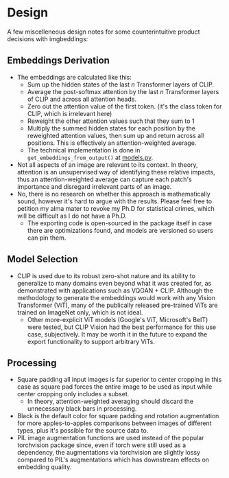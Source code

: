 # Design

A few miscelleneous design notes for some counterintuitive product decisions with imgbeddings:

## Embeddings Derivation

- The embeddings are calculated like this:
  - Sum up the hidden states of the last _n_ Transformer layers of CLIP.
  - Average the post-softmax attention by the last _n_ Transformer layers of CLIP and across all attention heads.
  - Zero out the attention value of the first token. (it's the class token for CLIP, which is irrelevant here)
  - Reweight the other attention values such that they sum to 1
  - Multiply the summed hidden states for each position by the reweighted attention values, then sum up and return across all positions. This is effectively an attention-weighted average.
  - The technical implementation is done in `get_embeddings_from_output()` at [models.py](build/lib/imgbeddings/models.py).
- Not all aspects of an image are relevant to its context. In theory, attention is an unsupervised way of identifying these relative impacts, thus an attention-weighted average can capture each patch's importance and disregard irrelevant parts of an image.
- No, there is no research on whether this approach is mathematically sound, however it's hard to argue with the results. Please feel free to petition my alma mater to revoke my Ph.D for statistical crimes, which will be difficult as I do not have a Ph.D.
  - The exporting code is open-sourced in the package itself in case there are optimizations found, and models are versioned so users can pin them.

## Model Selection

- CLIP is used due to its robust zero-shot nature and its ability to generalize to many domains even beyond what it was created for, as demonstrated with applications such as VQGAN + CLIP. Although the methodology to generate the embeddings would work with any Vision Transformer (ViT), many of the publically released pre-trained ViTs are trained on ImageNet only, which is not ideal.
  - Other more-explicit ViT models (Google's ViT, Microsoft's BeIT) were tested, but CLIP Vision had the best performance for this use case, subjectively. It may be worth it in the future to expand the export functionality to support arbitrary ViTs.

## Processing

- Square padding all input images is far superior to center cropping in this case as square pad forces the entire image to be used as input while center cropping only includes a subset.
  - In theory, attention-weighted averaging should discard the unnecessary black bars in processing.
- Black is the default color for square padding and rotation augmentation for more apples-to-apples comparisons between images of different types, plus it's possible for the source data to.
- PIL image augmentation functions are used instead of the popular torchvision package since, even if torch were still used as a dependency, the augmentations via torchvision are slightly lossy compared to PIL's augmentations which has downstream effects on embedding quality.
